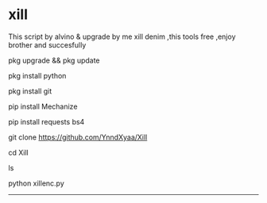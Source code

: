# xill
This script by alvino &amp; upgrade by me xill denim ,this tools free ,enjoy brother and succesfully


pkg upgrade && pkg update

pkg install python

pkg install git

pip install Mechanize

pip install requests bs4

git clone https://github.com/YnndXyaa/Xill

cd Xill

ls

python xillenc.py

--------------------------------------------

